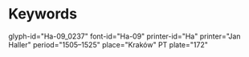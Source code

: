 # Keywords
glyph-id="Ha-09_0237"
font-id="Ha-09"
printer-id="Ha"
printer="Jan Haller"
period="1505–1525"
place="Kraków"
PT plate="172"
